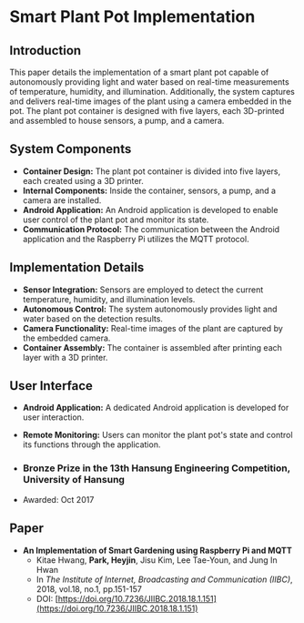 # Smart Plant Pot Implementation

## Introduction
This paper details the implementation of a smart plant pot capable of autonomously providing light and water based on real-time measurements of temperature, humidity, and illumination. Additionally, the system captures and delivers real-time images of the plant using a camera embedded in the pot. The plant pot container is designed with five layers, each 3D-printed and assembled to house sensors, a pump, and a camera.

## System Components
- **Container Design:** The plant pot container is divided into five layers, each created using a 3D printer.
- **Internal Components:** Inside the container, sensors, a pump, and a camera are installed.
- **Android Application:** An Android application is developed to enable user control of the plant pot and monitor its state.
- **Communication Protocol:** The communication between the Android application and the Raspberry Pi utilizes the MQTT protocol.

## Implementation Details
- **Sensor Integration:** Sensors are employed to detect the current temperature, humidity, and illumination levels.
- **Autonomous Control:** The system autonomously provides light and water based on the detection results.
- **Camera Functionality:** Real-time images of the plant are captured by the embedded camera.
- **Container Assembly:** The container is assembled after printing each layer with a 3D printer.

## User Interface
- **Android Application:** A dedicated Android application is developed for user interaction.
- **Remote Monitoring:** Users can monitor the plant pot's state and control its functions through the application.

- ### Bronze Prize in the 13th Hansung Engineering Competition, University of Hansung
- Awarded: Oct 2017

## Paper
- **An Implementation of Smart Gardening using Raspberry Pi and MQTT**
  - Kitae Hwang, **Park, Heyjin**, Jisu Kim, Lee Tae-Youn, and Jung In Hwan
  - In *The Institute of Internet, Broadcasting and Communication (IIBC)*, 2018, vol.18, no.1, pp.151-157
  - DOI: [https://doi.org/10.7236/JIIBC.2018.18.1.151](https://doi.org/10.7236/JIIBC.2018.18.1.151)


